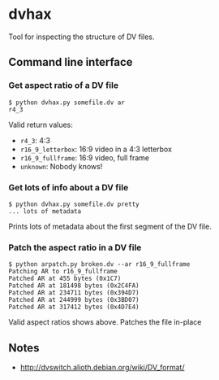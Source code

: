 # dvhax #

Tool for inspecting the structure of DV files.


## Command line interface ##

### Get aspect ratio of a DV file ###

```
$ python dvhax.py somefile.dv ar
r4_3
````

Valid return values:

* `r4_3`: 4:3
* `r16_9_letterbox`: 16:9 video in a 4:3 letterbox
* `r16_9_fullframe`: 16:9 video, full frame
* `unknown`: Nobody knows!


### Get lots of info about a DV file ###

```
$ python dvhax.py somefile.dv pretty
... lots of metadata
```

Prints lots of metadata about the first segment of the DV file.

### Patch the aspect ratio in a DV file ###

```
$ python arpatch.py broken.dv --ar r16_9_fullframe
Patching AR to r16_9_fullframe
Patched AR at 455 bytes (0x1C7)
Patched AR at 181498 bytes (0x2C4FA)
Patched AR at 234711 bytes (0x394D7)
Patched AR at 244999 bytes (0x3BD07)
Patched AR at 317412 bytes (0x4D7E4)
```

Valid aspect ratios shows above.  Patches the file in-place

## Notes ##

* http://dvswitch.alioth.debian.org/wiki/DV_format/

